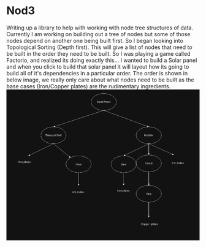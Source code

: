 # Nod3
 

Writing up a library to help with working with node tree structures of data. Currently I am working on building out a tree of nodes but some of those nodes depend on another one being built first. So I began looking into Topological Sorting (Depth first). This will give a list of nodes that need to be built in the order they need to be built.
So I was playing a game called Factorio, and realized its doing exactly this... I wanted to build a Solar panel and when you click to build that solar panel it will layout how its going to build all of it's dependencies in a particular order. The order is shown in below image, we really only care about what nodes need to be built as the base cases (Iron/Copper plates) are the rudimentary ingredients.
 ![What is this](FactorioExample.png)
